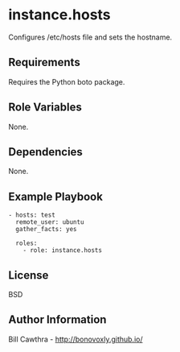 instance.hosts
=========

Configures /etc/hosts file and sets the hostname.

Requirements
------------

Requires the Python boto package.

Role Variables
--------------

None.

Dependencies
------------

None.

Example Playbook
----------------

```
- hosts: test
  remote_user: ubuntu
  gather_facts: yes

  roles:
    - role: instance.hosts
```

License
-------

BSD

Author Information
------------------

Bill Cawthra - http://bonovoxly.github.io/
